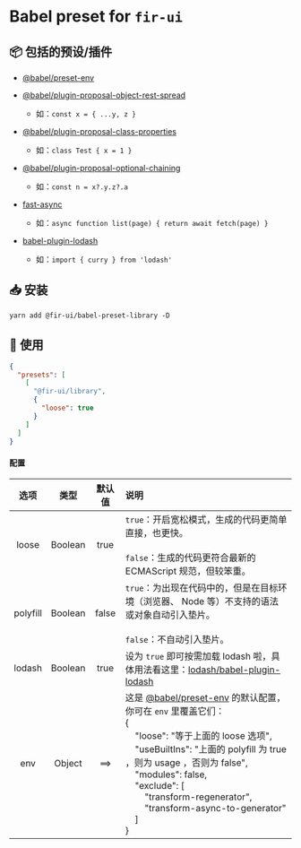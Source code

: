 # Babel preset for `fir-ui`

## 📦 包括的预设/插件
- [@babel/preset-env](https://github.com/babel/babel/tree/master/packages/babel-preset-env)

- [@babel/plugin-proposal-object-rest-spread](https://github.com/babel/babel/tree/master/packages/babel-plugin-proposal-object-rest-spread)
  - 如：`const x = { ...y, z }`

- [@babel/plugin-proposal-class-properties](https://github.com/babel/babel/tree/master/packages/babel-plugin-proposal-class-properties)
  - 如：`class Test { x = 1 }`

- [@babel/plugin-proposal-optional-chaining](https://github.com/babel/babel/tree/master/packages/babel-plugin-proposal-optional-chaining)
  - 如：`const n = x?.y.z?.a`

- [fast-async](https://github.com/MatAtBread/fast-async)
  - 如：`async function list(page) { return await fetch(page) }`

- [babel-plugin-lodash](https://github.com/lodash/babel-plugin-lodash)
  - 如：`import { curry } from 'lodash'`


## 📥 安装
```shell
yarn add @fir-ui/babel-preset-library -D
```


## 🔧 使用
```json
{
  "presets": [
    [
      "@fir-ui/library",
      {
        "loose": true
      }
    ]
  ]
}
```
#### 配置
选项  |  类型  | 默认值 | 说明
:---: | :---: | :---: | :----
loose | Boolean | true | `true`：开启宽松模式，生成的代码更简单直接，也更快。<br /><br />`false`：生成的代码更符合最新的 ECMAScript 规范，但较笨重。
polyfill | Boolean | false | `true`：为出现在代码中的，但是在目标环境（浏览器、 Node 等）不支持的语法或对象自动引入垫片。<br /><br />`false`：不自动引入垫片。
lodash | Boolean | true | 设为 `true` 即可按需加载 lodash 啦，具体用法看这里：[lodash/babel-plugin-lodash](https://github.com/lodash/babel-plugin-lodash)
env | Object | ==> | 这是 [@babel/preset-env](https://github.com/babel/babel/tree/master/packages/babel-preset-env) 的默认配置，你可在 `env` 里覆盖它们：<br />{<!--DONT-REMOVE:eyBsb29zZTogJ+etieS6juS4iumdoueahCBsb29zZSDpgInpobknLCB1c2VCdWlsdEluczogJ+S4iumdoueahCBwb2x5ZmlsbCDkuLogdHJ1ZSDvvIzliJnkuLogdXNhZ2Ug77yM5ZCm5YiZ5Li6IGZhbHNlJywgbW9kdWxlczogZmFsc2UsIGV4Y2x1ZGU6IFsndHJhbnNmb3JtLXJlZ2VuZXJhdG9yJywgJ3RyYW5zZm9ybS1hc3luYy10by1nZW5lcmF0b3InXSB9--><br />&nbsp;&nbsp;&nbsp;&nbsp;"loose": "等于上面的 loose 选项",<br />&nbsp;&nbsp;&nbsp;&nbsp;"useBuiltIns": "上面的 polyfill 为 true ，则为 usage ，否则为 false",<br />&nbsp;&nbsp;&nbsp;&nbsp;"modules": false,<br />&nbsp;&nbsp;&nbsp;&nbsp;"exclude": [<br />&nbsp;&nbsp;&nbsp;&nbsp;&nbsp;&nbsp;&nbsp;&nbsp;"transform-regenerator",<br />&nbsp;&nbsp;&nbsp;&nbsp;&nbsp;&nbsp;&nbsp;&nbsp;"transform-async-to-generator"<br />&nbsp;&nbsp;&nbsp;&nbsp;]<br />}
